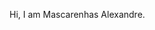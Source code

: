 Hi, I am Mascarenhas Alexandre.
<!---
mascarenhasav/mascarenhasav is a ✨ special ✨ repository because its `README.md` (this file) appears on your GitHub profile.
You can click the Preview link to take a look at your changes.
--->
